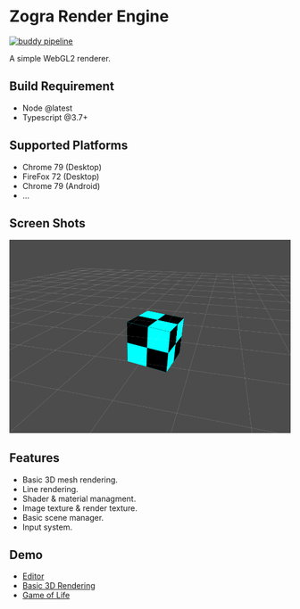 # Zogra Render Engine

[![buddy pipeline](https://app.buddy.works/sardinefish/zogra-renderer/pipelines/pipeline/239987/badge.svg?token=e6b1d645ad5f6f948488d27aa28c4506c08d6b588b3a0b822a8823c55100104b "buddy pipeline")](https://app.buddy.works/sardinefish/zogra-renderer/pipelines/pipeline/239987)

A simple WebGL2 renderer.


## Build Requirement
- Node @latest
- Typescript @3.7+

## Supported Platforms
- Chrome 79 (Desktop)
- FireFox 72 (Desktop)
- Chrome 79 (Android)
- ...

## Screen Shots

![Screen shot](./docs/assets/img/screen-shot-0.png)

## Features
- Basic 3D mesh rendering.
- Line rendering.
- Shader & material managment.
- Image texture & render texture.
- Basic scene manager.
- Input system.

## Demo
- [Editor](https://sardinefish.github.io/zogra-renderer/editor/)
- [Basic 3D Rendering](https://sardinefish.github.io/zogra-renderer/examples/engine-test.html)
- [Game of Life](https://sardinefish.github.io/zogra-renderer/examples/life-game.html?fps=30)